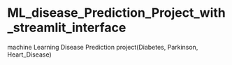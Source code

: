 # ML_disease_Prediction_Project_with_streamlit_interface
machine Learning Disease Prediction project(Diabetes, Parkinson, Heart_Disease)
